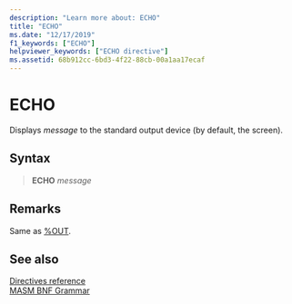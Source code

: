 ```yaml
---
description: "Learn more about: ECHO"
title: "ECHO"
ms.date: "12/17/2019"
f1_keywords: ["ECHO"]
helpviewer_keywords: ["ECHO directive"]
ms.assetid: 68b912cc-6bd3-4f22-88cb-00a1aa17ecaf
---
```

# ECHO

Displays *message* to the standard output device (by default, the screen).

## Syntax

> **ECHO** *message*

## Remarks

Same as [%OUT](percent-out.md).

## See also

[Directives reference](directives-reference.md)\
[MASM BNF Grammar](masm-bnf-grammar.md)
